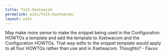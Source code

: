 ```yaml
---
title: Talk:Xsetwacom
permalink: wiki/Talk:Xsetwacom/
layout: wiki
---
```


May make more sense to make the snippet being used in the Configuration
HOWTOs a template and add the template to Xsetwacom and the
Configuration HOWTOs. That way edits to the snippet template would apply
to all four HOWTOs rather than use <noinclude> and </noinclude> in
Xsetwacom. Thoughts? - Favux
